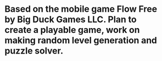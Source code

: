# Based on the mobile game Flow Free by Big Duck Games LLC.  Plan to create a playable game, work on making random level generation and puzzle solver.  
